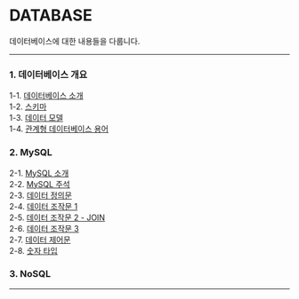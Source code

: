 # DATABASE
데이터베이스에 대한 내용들을 다룹니다. <br/>

---
### 1. 데이터베이스 개요
1-1. [데이터베이스 소개](https://bamtory29.tistory.com/entry/%EB%8D%B0%EC%9D%B4%ED%84%B0%EB%B2%A0%EC%9D%B4%EC%8A%A4-DB?category=1027890) <br/>
1-2. [스키마](https://bamtory29.tistory.com/entry/%EC%8A%A4%ED%82%A4%EB%A7%88-Schema?category=1027890) <br/>
1-3. [데이터 모델](https://bamtory29.tistory.com/entry/%EB%8D%B0%EC%9D%B4%ED%84%B0-%EB%AA%A8%EB%8D%B8?category=1027890) <br/>
1-4. [관계형 데이터베이스 용어](https://bamtory29.tistory.com/entry/%EA%B4%80%EA%B3%84%ED%98%95-%EB%8D%B0%EC%9D%B4%ED%84%B0%EB%B2%A0%EC%9D%B4%EC%8A%A4-%EC%9A%A9%EC%96%B4-%EC%A0%95%EB%A6%AC) <br/>

### 2. MySQL
2-1. [MySQL 소개](https://bamtory29.tistory.com/entry/MySQL-MySQL) <br/>
2-2. [MySQL 주석](https://bamtory29.tistory.com/entry/MySQL-%EC%A3%BC%EC%84%9D) <br/>
2-3. [데이터 정의문](https://bamtory29.tistory.com/entry/MySQL-%EB%8D%B0%EC%9D%B4%ED%84%B0-%EC%A0%5%EC%9D%98%EB%AC%B8-DDL) <br/>
2-4. [데이터 조작문 1](https://bamtory29.tistory.com/entry/MySQL-%EB%8D%B0%EC%9D%B4%ED%84%B0-%EC%A1%B0%EC%9E%91%EB%AC%B8-DML) <br/>
2-5. [데이터 조작문 2 - JOIN](https://bamtory29.tistory.com/entry/MySQL-%EB%8D%B0%EC%9D%B4%ED%84%B0-%EC%A1%B0%EC%9E%91%EB%AC%B8-DML-JOIN) <br/>
2-6. [데이터 조작문 3](https://bamtory29.tistory.com/entry/MySQL-%EB%8D%B0%EC%9D%B4%ED%84%B0-%EC%A1%B0%EC%9E%91%EB%AC%B8-DML-UNION-SUB-QUERY) <br/>
2-7. [데이터 제어문](https://bamtory29.tistory.com/entry/MySQL-%EB%8D%B0%EC%9D%B4%ED%84%B0-%EC%A0%9C%EC%96%B4%EB%AC%B8-DCL) <br/>
2-8. [숫자 타입](https://bamtory29.tistory.com/entry/MySQL-%EC%88%AB%EC%9E%90-%ED%83%80%EC%9E%85) <br/>

### 3. NoSQL

---